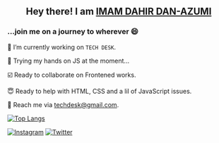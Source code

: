 
## <p align = "center"> Hey there! I am [IMAM DAHIR DAN-AZUMI](imamddahir.netlify.app)
<p>
  
### ...join me on a journey to wherever 😄 

🔭 I’m currently working on `TECH DESK`. 

💬 Trying my hands on JS at the moment...

☑️ Ready to collaborate on Frontened works.

😇 Ready to help with HTML, CSS and a lil of JavaScript issues.

📧 Reach me via techdesk@gmail.com.


[![Top Langs](https://github-readme-stats.vercel.app/api/top-langs/?username=eimaam)](https://github.com/eimaam/github-readme-stats)

  [![Instagram](https://img.shields.io/badge/eimaam-%23E4405F.svg?style=for-the-badge&logo=Instagram&logoColor=white)](https://www.instagram.com/eimaam_d/)
  [![Twitter](https://img.shields.io/badge/Twitter-1DA1F2?style=for-the-badge&logo=twitter&logoColor=white)](https://twitter.com/eimaam)




